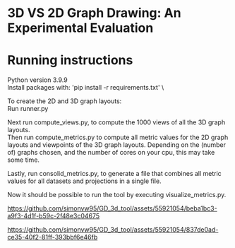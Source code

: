# 3D VS 2D Graph Drawing: An Experimental Evaluation

# Running instructions

Python version 3.9.9 \
Install packages with: 'pip install -r requirements.txt' \

To create the 2D and 3D graph layouts: \
Run runner.py

Next run compute_views.py, to compute the 1000 views of all the 3D graph layouts. \
Then run compute_metrics.py to compute all metric values for the 2D graph layouts and viewpoints of the 3D graph layouts. Depending on the (number of) graphs chosen, and the number of cores on your cpu, this may take some time.

Lastly, run consolid_metrics.py, to generate a file that combines all metric values for all datasets and projections in a single file.

Now it should be possible to run the tool by executing visualize_metrics.py. 


https://github.com/simonvw95/GD_3d_tool/assets/55921054/beba1bc3-a9f3-4d1f-b59c-2f48e3c04675



https://github.com/simonvw95/GD_3d_tool/assets/55921054/837de0ad-ce35-40f2-81ff-393bbf6e46fb

